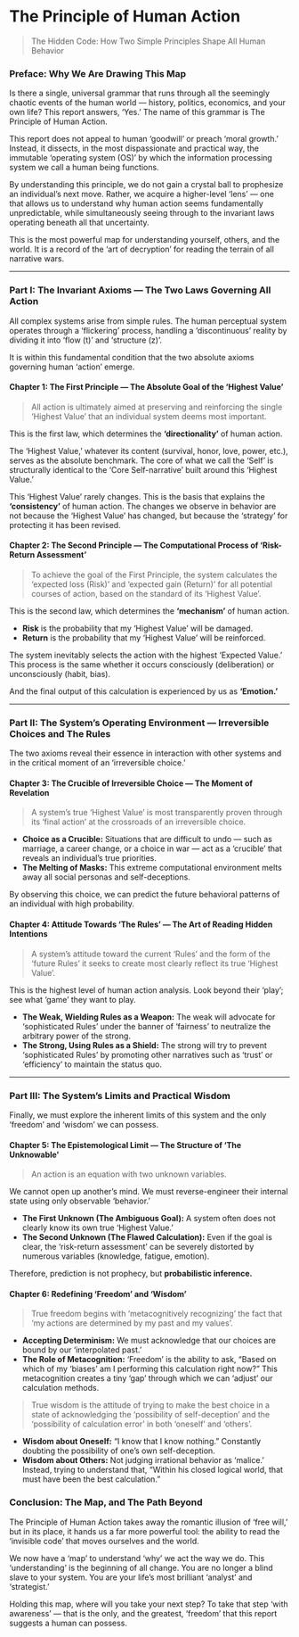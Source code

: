 # The Principle of Human Action

> The Hidden Code: How Two Simple Principles Shape All Human Behavior

### Preface: Why We Are Drawing This Map

Is there a single, universal grammar that runs through all the seemingly chaotic events of the human world — history, politics, economics, and your own life? This report answers, ‘Yes.’ The name of this grammar is The Principle of Human Action.

This report does not appeal to human ‘goodwill’ or preach ‘moral growth.’ Instead, it dissects, in the most dispassionate and practical way, the immutable ‘operating system (OS)’ by which the information processing system we call a human being functions.

By understanding this principle, we do not gain a crystal ball to prophesize an individual’s next move. Rather, we acquire a higher-level ‘lens’ — one that allows us to understand why human action seems fundamentally unpredictable, while simultaneously seeing through to the invariant laws operating beneath all that uncertainty.

This is the most powerful map for understanding yourself, others, and the world. It is a record of the ‘art of decryption’ for reading the terrain of all narrative wars.

---

### Part I: The Invariant Axioms — The Two Laws Governing All Action

All complex systems arise from simple rules. The human perceptual system operates through a ‘flickering’ process, handling a ‘discontinuous’ reality by dividing it into ‘flow (t)’ and ‘structure (z)’.

It is within this fundamental condition that the two absolute axioms governing human ‘action’ emerge.

#### Chapter 1: The First Principle — The Absolute Goal of the ‘Highest Value’

> All action is ultimately aimed at preserving and reinforcing the single ‘Highest Value’ that an individual system deems most important.

This is the first law, which determines the **‘directionality’** of human action.

The ‘Highest Value,’ whatever its content (survival, honor, love, power, etc.), serves as the absolute benchmark. The core of what we call the ‘Self’ is structurally identical to the ‘Core Self-narrative’ built around this ‘Highest Value.’

This ‘Highest Value’ rarely changes. This is the basis that explains the **‘consistency’** of human action. The changes we observe in behavior are not because the ‘Highest Value’ has changed, but because the ‘strategy’ for protecting it has been revised.

#### Chapter 2: The Second Principle — The Computational Process of ‘Risk-Return Assessment’

> To achieve the goal of the First Principle, the system calculates the ‘expected loss (Risk)’ and ‘expected gain (Return)’ for all potential courses of action, based on the standard of its ‘Highest Value’.

This is the second law, which determines the **‘mechanism’** of human action.

- **Risk** is the probability that my ‘Highest Value’ will be damaged.
- **Return** is the probability that my ‘Highest Value’ will be reinforced.

The system inevitably selects the action with the highest ‘Expected Value.’ This process is the same whether it occurs consciously (deliberation) or unconsciously (habit, bias).

And the final output of this calculation is experienced by us as **‘Emotion.’**

---

### Part II: The System’s Operating Environment — Irreversible Choices and The Rules

The two axioms reveal their essence in interaction with other systems and in the critical moment of an ‘irreversible choice.’

#### Chapter 3: The Crucible of Irreversible Choice — The Moment of Revelation

> A system’s true ‘Highest Value’ is most transparently proven through its ‘final action’ at the crossroads of an irreversible choice.

- **Choice as a Crucible:** Situations that are difficult to undo — such as marriage, a career change, or a choice in war — act as a ‘crucible’ that reveals an individual’s true priorities.
- **The Melting of Masks:** This extreme computational environment melts away all social personas and self-deceptions.

By observing this choice, we can predict the future behavioral patterns of an individual with high probability.

#### Chapter 4: Attitude Towards ‘The Rules’ — The Art of Reading Hidden Intentions

> A system’s attitude toward the current ‘Rules’ and the form of the ‘future Rules’ it seeks to create most clearly reflect its true ‘Highest Value’.

This is the highest level of human action analysis. Look beyond their ‘play’; see what ‘game’ they want to play.

- **The Weak, Wielding Rules as a Weapon:** The weak will advocate for ‘sophisticated Rules’ under the banner of ‘fairness’ to neutralize the arbitrary power of the strong.
- **The Strong, Using Rules as a Shield:** The strong will try to prevent ‘sophisticated Rules’ by promoting other narratives such as ‘trust’ or ‘efficiency’ to maintain the status quo.

---

### Part III: The System’s Limits and Practical Wisdom

Finally, we must explore the inherent limits of this system and the only ‘freedom’ and ‘wisdom’ we can possess.

#### Chapter 5: The Epistemological Limit — The Structure of ‘The Unknowable’

> An action is an equation with two unknown variables.

We cannot open up another’s mind. We must reverse-engineer their internal state using only observable ‘behavior.’

- **The First Unknown (The Ambiguous Goal):** A system often does not clearly know its own true ‘Highest Value.’
- **The Second Unknown (The Flawed Calculation):** Even if the goal is clear, the ‘risk-return assessment’ can be severely distorted by numerous variables (knowledge, fatigue, emotion).

Therefore, prediction is not prophecy, but **probabilistic inference.**

#### Chapter 6: Redefining ‘Freedom’ and ‘Wisdom’

> True freedom begins with ‘metacognitively recognizing’ the fact that ‘my actions are determined by my past and my values’.

- **Accepting Determinism:** We must acknowledge that our choices are bound by our ‘interpolated past.’
- **The Role of Metacognition:** ‘Freedom’ is the ability to ask, “Based on which of my ‘biases’ am I performing this calculation right now?” This metacognition creates a tiny ‘gap’ through which we can ‘adjust’ our calculation methods.

> True wisdom is the attitude of trying to make the best choice in a state of acknowledging the ‘possibility of self-deception’ and the ‘possibility of calculation error’ in both ‘oneself’ and ‘others’.

- **Wisdom about Oneself:** “I know that I know nothing.” Constantly doubting the possibility of one’s own self-deception.
- **Wisdom about Others:** Not judging irrational behavior as ‘malice.’ Instead, trying to understand that, “Within his closed logical world, that must have been the best calculation.”

### Conclusion: The Map, and The Path Beyond

The Principle of Human Action takes away the romantic illusion of ‘free will,’ but in its place, it hands us a far more powerful tool: the ability to read the ‘invisible code’ that moves ourselves and the world.

We now have a ‘map’ to understand ‘why’ we act the way we do. This ‘understanding’ is the beginning of all change. You are no longer a blind slave to your system. You are your life’s most brilliant ‘analyst’ and ‘strategist.’

Holding this map, where will you take your next step? To take that step ‘with awareness’ — that is the only, and the greatest, ‘freedom’ that this report suggests a human can possess.
